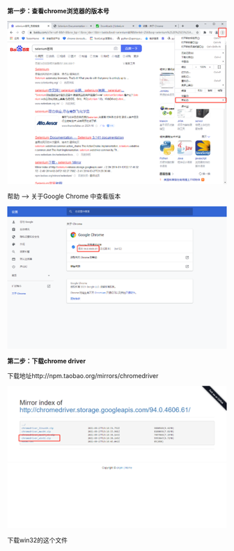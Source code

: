 **第一步：查看chrome浏览器的版本号**

![image-20211008114242415](image-20211008114242415.png)

帮助 --> 关于Google Chrome 中查看版本

![image-20211008114317232](image-20211008114317232.png)



**第二步：下载chrome driver**

下载地址http://npm.taobao.org/mirrors/chromedriver

![image-20211008114634021](image-20211008114634021.png)

下载win32的这个文件